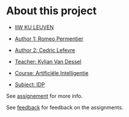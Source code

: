 # About this project
- [IIW KU LEUVEN](https://iiw.kuleuven.be/)
- [Author 1: Romeo Permentier](https://github.com/ro-per)
- [Author 2: Cedric Lefevre](https://github.com/Cedric-Lefevre)

- [Teacher: Kylian Van Dessel](https://www.kuleuven.be/wieiswie/nl/person/00104181)
- [Course: Artificiële Intelligentie](https://onderwijsaanbod.kuleuven.be//2020/syllabi/n/JPI0QEN.htm#activetab=doelstellingen_idm2963040)
- [Subject: IDP](https://dtai.cs.kuleuven.be/drupal/software/idp/try)

See [assignement](assignement.md) for more info.

See [feedback](feedback/feedback.md) for feedback on the assignments.
